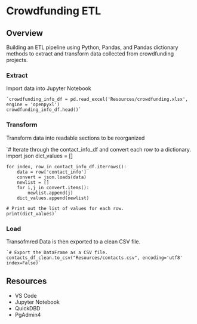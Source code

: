 # Crowdfunding ETL

## Overview
Building an ETL pipeline using Python, Pandas, and Pandas dictionary methods to extract and transform data collected from crowdfunding projects.

### Extract
Import data into Jupyter Notebook

    `crowdfunding_info_df = pd.read_excel('Resources/crowdfunding.xlsx', engine = 'openpyxl')
    crowdfunding_info_df.head()`

### Transform
Transform data into readable sections to be reorganized

   `# Iterate through the contact_info_df and convert each row to a dictionary.
    import json
    dict_values = []

    for index, row in contact_info_df.iterrows():
        data = row['contact_info']
        convert = json.loads(data)
        newlist = []
        for i,j in convert.items():
            newlist.append(j)
        dict_values.append(newlist)

    # Print out the list of values for each row.
    print(dict_values)`

### Load
Transofmred Data is then exported to a clean CSV file. 

    `# Export the DataFrame as a CSV file. 
    contacts_df_clean.to_csv("Resources/contacts.csv", encoding='utf8' index=False)`
## Resources
- VS Code
- Jupyter Notebook
- QuickDBD
- PgAdmin4

